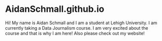# AidanSchmall.github.io
Hi! My name is Aidan Schmall and I am a student at Lehigh University. I am currently taking a Data Journalism course. I am very excited about the course and that is why I am here! Also please check out my website!
